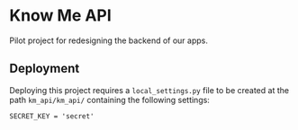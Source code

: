 # Know Me API

Pilot project for redesigning the backend of our apps.

## Deployment

Deploying this project requires a `local_settings.py` file to be created at the path `km_api/km_api/` containing the following settings:

```
SECRET_KEY = 'secret'
```
